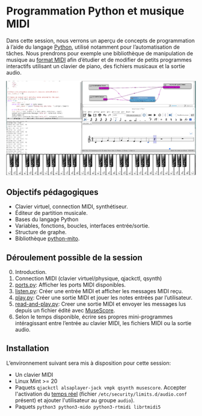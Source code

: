 # Programmation Python et musique MIDI

Dans cette session, nous verrons un aperçu de concepts de programmation à l’aide du langage [Python](https://fr.wikipedia.org/wiki/Python_(langage)), utilisé notamment pour l’automatisation de tâches. Nous prendrons pour exemple une bibliothèque de manipulation de musique au [format MIDI](https://fr.wikipedia.org/wiki/Musical_Instrument_Digital_Interface) afin d’étudier et de modifier de petits programmes interactifs utilisant un clavier de piano, des fichiers musicaux et la sortie audio.

![Capture d’écran](https://raw.githubusercontent.com/AECS-17/AECS-informatique/master/python-midi/capture.png)

## Objectifs pédagogiques

* Clavier virtuel, connection MIDI, synthétiseur.
* Éditeur de partition musicale.
* Bases du langage Python
* Variables, fonctions, boucles, interfaces entrée/sortie.
* Structure de graphe.
* Bibliothèque [python-mito](https://mido.readthedocs.io/en/latest/).

## Déroulement possible de la session

0. Introduction.
1. Connection MIDI (clavier virtuel/physique, qjackctl, qsynth)
2. [ports.py](https://github.com/AECS-17/AECS-informatique/blob/master/python-midi/ports.py): Afficher les ports MIDI disponibles.
3. [listen.py](https://github.com/AECS-17/AECS-informatique/blob/master/python-midi/listen.py): Créer une entrée MIDI et afficher les messages MIDI reçu.
4. [play.py](https://github.com/AECS-17/AECS-informatique/blob/master/python-midi/play.py): Créer une sortie MIDI et jouer les notes entrées par l’utilisateur.
5. [read-and-play.py](https://github.com/AECS-17/AECS-informatique/blob/master/python-midi/read-and-play.py): Creer une sortie MIDI et envoyer les messages lus depuis un fichier édité avec [MuseScore](https://fr.wikipedia.org/wiki/MuseScore).
6. Selon le temps disponible, écrire ses propres mini-programmes intéragissant entre l’entrée au clavier MIDI, les fichiers MIDI ou la sortie audio.

## Installation

L’environnement suivant sera mis à disposition pour cette session:

* Un clavier MIDI
* Linux Mint >= 20
* Paquets `qjackctl alsaplayer-jack vmpk qsynth musescore`. Accepter l'activation du [temps réel](https://fr.wikipedia.org/wiki/Syst%C3%A8me_d'exploitation_temps_r%C3%A9el) (fichier `/etc/security/limits.d/audio.conf` présent) et ajouter l'utilisateur au groupe `audio`).
* Paquets `python3 python3-mido python3-rtmidi librtmidi5`
